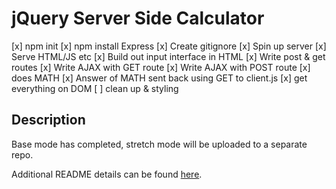 # jQuery Server Side Calculator

[x] npm init
[x] npm install Express
[x] Create gitignore
[x] Spin up server
[x] Serve HTML/JS etc
[x] Build out input interface in HTML
[x] Write post & get routes
[x] Write AJAX with GET route
[x] Write AJAX with POST route
[x] does MATH
[x] Answer of MATH sent back using GET to client.js
[x] get everything on DOM
[ ] clean up & styling

## Description

Base mode has completed, stretch mode will be uploaded to a separate repo.

Additional README details can be found [here](https://github.com/PrimeAcademy/readme-template/blob/master/README.md).
